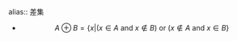 alias::  差集

- $$A ⊕ B = \{x|(x ∈ A\mathrm{\ and\ } x\notin B)\mathrm{\ or\ }(x\notin A \mathrm{\ and\ }x\in B\}$$